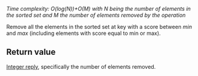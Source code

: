 

_Time complexity: O(log(N))+O(M) with N being the number of elements in the
sorted set and M the number of elements removed by the operation_

Remove all the elements in the sorted set at key with a score between
_min_ and _max_ (including elements with score equal to min or max).

## Return value

[Integer reply][1], specifically the number of elements removed.



[1]: /p/redis/wiki/ReplyTypes
